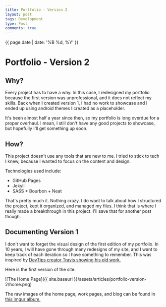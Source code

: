 ```yaml
---
title: Portfolio - Version 2
layout: post
tags: Development
type: Post
comments: true
---
```



<p class="date">{{ page.date | date: '%B %d, %Y' }}</p>

# Portfolio - Version 2


## Why?

Every project has to have a why. In this case, I redesigned my portfolio because the first version was unprofessional, and it does not reflect my skills. Back when I created version 1, I had no work to showcase and I ended up using android themes I created as a placeholder.

It's been almost half a year since then, so my portfolio is long overdue for a proper overhaul. I mean, I still don't have any good projects to showcase, but hopefully I'll get something up soon.

## How?

This project doesn't use any tools that are new to me. I tried to stick to tech I knew, because I wanted to focus on the content and design.

Technologies used include:

* GitHub Pages
* Jekyll
* SASS + Bourbon + Neat

That's pretty much it. Nothing crazy. I do want to talk about how I structured the project, kept it organized, and managed my files. I think that is where I really made a breakthrough in this project. I'll save that for another post though.

## Documenting Version 1

I don't want to forget the visual design of the first edition of my portfolio. In 10 years, I will have gone through many redesigns of my site, and I want to keep track of each iteration so I have something to remember. This was inspired by [DevTips creator Travis showing his old work.](https://www.youtube.com/watch?v=QLbUzwxkwHA)

Here is the first version of the site. 

![The Home Page]({{ site.baseurl }}/assets/articles/portfolio-version-2/home.png)


The raw images of the home page, work pages, and blog can be found in [this imgur album.](http://imgur.com/a/Qn453)